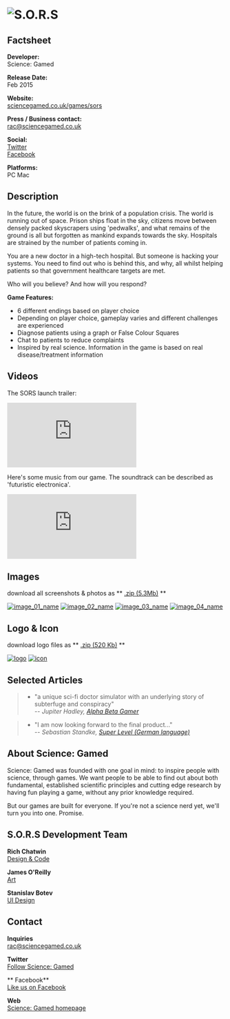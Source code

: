 # ![S.O.R.S](assets/images/header.png)

## Factsheet

**Developer:**  
Science: Gamed

**Release Date:**  
Feb 2015

**Website:**  
[sciencegamed.co.uk/games/sors](http://www.sciencegamed.co.uk/games/sors)

**Press / Business contact:**  
[rac@sciencegamed.co.uk][contact]

**Social:**  
[Twitter][twitter]  
[Facebook][facebook]  

**Platforms:**  
PC
Mac


## Description

In the future, the world is on the brink of a population crisis. The world is running out of space. Prison ships float in the sky, citizens move between densely packed skyscrapers using 'pedwalks', and what remains of the ground is all but forgotten as mankind expands towards the sky. Hospitals are strained by the number of patients coming in.

You are a new doctor in a high-tech hospital. But someone is hacking your systems. You need to find out who is behind this, and why, all whilst helping patients so that government healthcare targets are met.

Who will you believe? And how will you respond?


**Game Features:**

- 6 different endings based on player choice
- Depending on player choice, gameplay varies and different challenges are experienced
- Diagnose patients using a graph or False Colour Squares
- Chat to patients to reduce complaints
- Inspired by real science. Information in the game is based on real disease/treatment information


## Videos

The SORS launch trailer:

<iframe src="http://www.youtube.com/embed/d17Bj6N18mY?rel=0" frameborder="0" allowfullscreen></iframe>

<br>

Here's some music from our game. The soundtrack can be described as 'futuristic electronica'.
<iframe src="https://www.youtube.com/embed/6IRn6SLs1sE" frameborder="0" allowfullscreen></iframe>

## Images

download all screenshots & photos as ** [.zip (5.3Mb)](assets/images/images.zip "Images zip") **

[![image_01_name](assets/images/image_01.png)](assets/images/image_01.png)
[![image_02_name](assets/images/image_02.png)](assets/images/image_02.png)
[![image_03_name](assets/images/image_03.png)](assets/images/image_03.png)
[![image_04_name](assets/images/image_04.png)](assets/images/image_04.png)

## Logo & Icon

download logo files as ** [.zip (520 Kb)]( assets/images/logo.zip "Logo & Icon zip") **

[![logo](assets/images/logo.png)](assets/images/logo.png "Logo")
[![icon](assets/images/icon.png)](assets/images/icon.png "Icon")


## Selected Articles

> * "a unique sci-fi doctor simulator with an underlying story of subterfuge and conspiracy"  
-- *Jupiter Hadley, [Alpha Beta Gamer](http://www.alphabetagamer.com/s-o-r-s-game-jam-build-download/)*


> * "I am now looking forward to the final product..."  
-- *Sebastian Standke, [Super Level (German language)](http://superlevel.de/spiele/indie-spiele/alphalevel-s-o-r-s/)*


## About Science: Gamed

Science: Gamed was founded with one goal in mind: to inspire people with science, through games. We want people to be able to find out about both fundamental, established scientific principles and cutting edge research by having fun playing a game, without any prior knowledge required.

But our games are built for everyone. If you're not a science nerd yet, we'll turn you into one. Promise.

## S.O.R.S Development Team

**Rich Chatwin**  
[Design & Code](http://www.sciencegamed.co.uk/about.html)

**James O'Reilly**  
[Art](http://www.james-oreilly.com/)

**Stanislav Botev**  
[UI Design](http://thecarbonconcept.com/)

## Contact

**Inquiries**  
[rac@sciencegamed.co.uk][contact]

**Twitter**  
[Follow Science: Gamed][twitter]

** Facebook**  
[Like us on Facebook][facebook]

**Web**  
[Science: Gamed homepage](http://www.sciencegamed.co.uk/)

<!--- =====================================================================  -->
<!--- Referenced links -->

[homepage]:sciencegamed.co.uk "Science: Gamed"

[contact]: mailto:rac@sciencegamed.co.uk

<!--- Social -->

[twitter]: https://twitter.com/ScienceGamed
[facebook]: https://facebook.com/Science-Gamed
[skype]: callto:companyskypename

<!--- Projects  -->

[S.O.R.S]: sciencegamed.co.uk/games/sors
